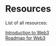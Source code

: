 # Resources
List of all resources:

<a href='./all-resources/introduction_to_web3'>Introduction to Web3</a> <br/>
<a href='(./all-resources/roadmap_for_web3'>Roadmap for Web3</a>


